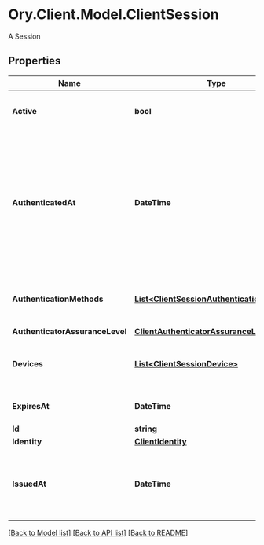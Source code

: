 # Ory.Client.Model.ClientSession
A Session

## Properties

Name | Type | Description | Notes
------------ | ------------- | ------------- | -------------
**Active** | **bool** | Active state. If false the session is no longer active. | [optional] 
**AuthenticatedAt** | **DateTime** | The Session Authentication Timestamp  When this session was authenticated at. If multi-factor authentication was used this is the time when the last factor was authenticated (e.g. the TOTP code challenge was completed). | [optional] 
**AuthenticationMethods** | [**List&lt;ClientSessionAuthenticationMethod&gt;**](ClientSessionAuthenticationMethod.md) | A list of authenticators which were used to authenticate the session. | [optional] 
**AuthenticatorAssuranceLevel** | [**ClientAuthenticatorAssuranceLevel**](ClientAuthenticatorAssuranceLevel.md) |  | [optional] 
**Devices** | [**List&lt;ClientSessionDevice&gt;**](ClientSessionDevice.md) | Devices has history of all endpoints where the session was used | [optional] 
**ExpiresAt** | **DateTime** | The Session Expiry  When this session expires at. | [optional] 
**Id** | **string** | Session ID | 
**Identity** | [**ClientIdentity**](ClientIdentity.md) |  | [optional] 
**IssuedAt** | **DateTime** | The Session Issuance Timestamp  When this session was issued at. Usually equal or close to &#x60;authenticated_at&#x60;. | [optional] 

[[Back to Model list]](../README.md#documentation-for-models) [[Back to API list]](../README.md#documentation-for-api-endpoints) [[Back to README]](../README.md)


